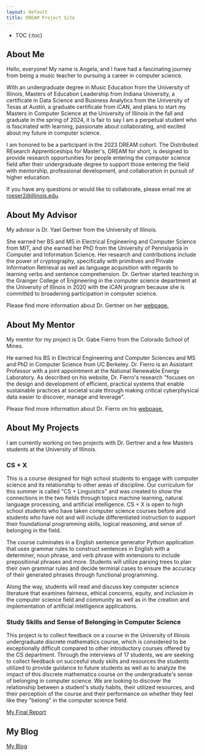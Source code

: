 ```yaml
---
layout: default
title: DREAM Project Site
---
```


* TOC
{:toc}

## About Me

Hello, everyone! My name is Angela, and I have had a fascinating journey from being a music teacher to pursuing a career in computer science.

With an undergraduate degree in Music Education from the University of Illinois, Masters of Education Leadership from Indiana University, a certificate in Data Science and Business Analytics from the University of Texas at Austin, a graduate certificate from iCAN, and plans to start my Masters in Computer Science at the University of Illinois in the fall and graduate in the spring of 2024, it is fair to say I am a perpetual student who is fascinated with learning, passionate about collaborating, and excited about my future in computer science. 

I am honored to be a participant in the 2023 DREAM cohort. The Distributed REsearch Apprenticeships for Master's, DREAM for short, is designed to provide research opportunities for people entering the computer science field after their undergraduate degree to support those entering the field with mentorship, professional development, and collaboration in pursuit of higher education.

If you have any questions or would like to collaborate, please email me at roeser2@illinois.edu.

## About My Advisor

My advisor is Dr. Yael Gertner from the University of Illinois.

She earned her BS and MS in Electrical Engineering and Computer Science from MIT, and she earned her PhD from the University of Pennslyania in Computer and Information Science. Her research and contributions include the power of cryptography, specifically with primitives and Private Information Retrieval as well as language acquisition with regards to learning verbs and sentence comprehension. Dr. Gertner started teaching in the Grainger College of Engineering in the computer science department at the University of Illinois in 2020 with the iCAN program because she is committed to broadening participation in computer science.

Please find more information about Dr. Gertner on her [webpage.](http://ygertner.web.illinois.edu/index.html)

## About My Mentor

My mentor for my project is Dr. Gabe Fierro from the Colorado School of Mines.

He earned his BS in Electrical Engineering and Computer Sciences and MS and PhD in Computer Science from UC Berkeley. Dr. Fierro is an Assistant Professor with a joint appointment at the National Renewable Energy Laboratory. As described on his website, Dr. Fierro's research "focuses on the design and development of efficient, practical systems that enable sustainable practices at societal scale through making critical cyberphysical data easier to discover, manage and leverage". 

Please find more information about Dr. Fierro on his [webpage.](https://home.gtf.fyi/)

## About My Projects

I am currently working on two projects with Dr. Gertner and a few Masters students at the University of Illinois.

### CS + X

This is a course designed for high school students to engage with computer science and its relationship to other areas of discipline. Our curriculum for this summer is called "CS + Linguistics" and was created to show the connections in the two fields through topics machine learning, natural language processing, and artificial intelligence. CS + X is open to high school students who have taken computer science courses before and students who have not and will include differentiated instruction to support their foundational programming skills, logical reasoning, and sense of belonging in the field. 

The course culminates in a English sentence generator Python application that uses grammar rules to construct sentences in English with a determiner, noun phrase, and verb phrase with extensions to include prepositional phrases and more. Students will utilize parsing trees to plan their own grammar rules and decide terminal cases to ensure the accuracy of their generated phrases through functional programming.

Along the way, students will read and discuss key computer science literature that examines fairness, ethical concerns, equity, and inclusion in the computer science field and community as well as in the creation and implementation of artificial intelligence applications. 



### Study Skills and Sense of Belonging in Computer Science

This project is to collect feedback on a course in the University of Illinois undergraduate discrete mathematics course, which is considered to be exceptionally difficult compared to other introductory courses offered by the CS department. Through the interviews of 17 students, we are seeking to collect feedback on succesful study skills and resources the students utilized to provide guidance to future students as well as to analyze the impact of this discrete mathematics course on the undergraduate's sense of belonging in computer science. We are looking to discover the relationship between a student's study habits, their utilized resources, and their perception of the course and their performance on whether they feel like they "belong" in the computer science field.

[My Final Report](files/finalreport.pdf)

## My Blog

[My Blog](blog.html)
